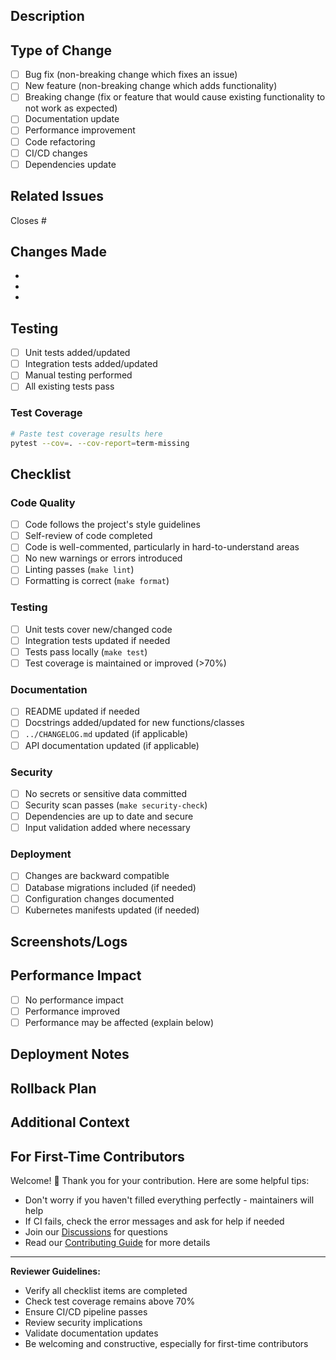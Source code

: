 ## Description

<!-- Provide a clear and concise description of the changes -->

## Type of Change

<!-- Mark the relevant option with an 'x' -->

- [ ] Bug fix (non-breaking change which fixes an issue)
- [ ] New feature (non-breaking change which adds functionality)
- [ ] Breaking change (fix or feature that would cause existing functionality to not work as expected)
- [ ] Documentation update
- [ ] Performance improvement
- [ ] Code refactoring
- [ ] CI/CD changes
- [ ] Dependencies update

## Related Issues

<!-- Link to related issues, e.g., "Closes #123" or "Fixes #456" -->

Closes #

## Changes Made

<!-- List the main changes made in this PR -->

-
-
-

## Testing

<!-- Describe the tests you've added or run -->

- [ ] Unit tests added/updated
- [ ] Integration tests added/updated
- [ ] Manual testing performed
- [ ] All existing tests pass

### Test Coverage

```bash
# Paste test coverage results here
pytest --cov=. --cov-report=term-missing
```

## Checklist

<!-- Mark completed items with an 'x' -->

### Code Quality

- [ ] Code follows the project's style guidelines
- [ ] Self-review of code completed
- [ ] Code is well-commented, particularly in hard-to-understand areas
- [ ] No new warnings or errors introduced
- [ ] Linting passes (`make lint`)
- [ ] Formatting is correct (`make format`)

### Testing

- [ ] Unit tests cover new/changed code
- [ ] Integration tests updated if needed
- [ ] Tests pass locally (`make test`)
- [ ] Test coverage is maintained or improved (>70%)

### Documentation

- [ ] README updated if needed
- [ ] Docstrings added/updated for new functions/classes
- [ ] `../CHANGELOG.md` updated (if applicable)
- [ ] API documentation updated (if applicable)

### Security

- [ ] No secrets or sensitive data committed
- [ ] Security scan passes (`make security-check`)
- [ ] Dependencies are up to date and secure
- [ ] Input validation added where necessary

### Deployment

- [ ] Changes are backward compatible
- [ ] Database migrations included (if needed)
- [ ] Configuration changes documented
- [ ] Kubernetes manifests updated (if needed)

## Screenshots/Logs

<!-- If applicable, add screenshots or logs to help explain your changes -->

## Performance Impact

<!-- Describe any performance implications -->

- [ ] No performance impact
- [ ] Performance improved
- [ ] Performance may be affected (explain below)

## Deployment Notes

<!-- Any special deployment considerations? -->

## Rollback Plan

<!-- How can these changes be rolled back if needed? -->

## Additional Context

<!-- Add any other context about the PR here -->

## For First-Time Contributors

Welcome! 🎉 Thank you for your contribution. Here are some helpful tips:

- Don't worry if you haven't filled everything perfectly - maintainers will help
- If CI fails, check the error messages and ask for help if needed
- Join our [Discussions](https://github.com/vishnu2kmohan/mcp-server-langgraph/discussions) for questions
- Read our [Contributing Guide](CONTRIBUTING.md) for more details

---

**Reviewer Guidelines:**

- Verify all checklist items are completed
- Check test coverage remains above 70%
- Ensure CI/CD pipeline passes
- Review security implications
- Validate documentation updates
- Be welcoming and constructive, especially for first-time contributors
